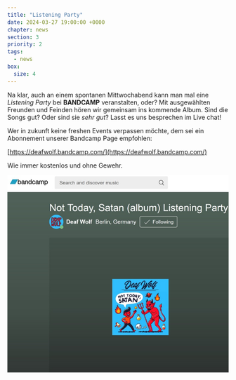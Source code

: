 ```yaml
---
title: "Listening Party"
date: 2024-03-27 19:00:00 +0000
chapter: news
section: 3
priority: 2
tags:
  - news
box:
  size: 4
---
```


Na klar, auch an einem spontanen Mittwochabend kann man mal eine _Listening Party_ bei **BANDCAMP** veranstalten, oder?
Mit ausgewählten Freunden und Feinden hören wir gemeinsam ins kommende Album.
Sind die Songs gut? Oder sind sie _sehr gut_? Lasst es uns besprechen im Live chat!

Wer in zukunft keine freshen Events verpassen möchte, dem sei ein Abonnement unserer Bandcamp Page empfohlen:

[https://deafwolf.bandcamp.com/](https://deafwolf.bandcamp.com/)

Wie immer kostenlos und ohne Gewehr.

[![Listening Party](content-images/2024-03-27-Listening-Party.jpg)](https://deafwolf.bandcamp.com/)